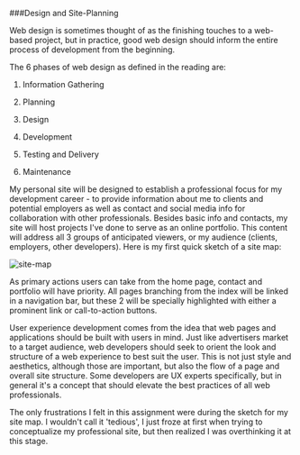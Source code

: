 ###Design and Site-Planning

Web design is sometimes thought of as the finishing touches to a web-based project, but in practice, good web design should inform the entire process of development from the beginning.

The 6 phases of web design as defined in the reading are:

1. Information Gathering

2. Planning

3. Design

4. Development

5. Testing and Delivery

6. Maintenance

My personal site will be designed to establish a professional focus for my development career - to provide information about me to clients and potential employers as well as contact and social media info for collaboration with other professionals. Besides basic info and contacts, my site will host projects I've done to serve as an online portfolio. This content will address all 3 groups of anticipated viewers, or my audience (clients, employers, other developers). Here is my first quick sketch of a site map:

![site-map](/imgs/site-map.jpg)

As primary actions users can take from the home page, contact and portfolio will have priority. All pages branching from the index will be linked in a navigation bar, but these 2 will be specially highlighted with either a prominent link or call-to-action buttons.

User experience development comes from the idea that web pages and applications should be built with users in mind. Just like advertisers market to a target audience, web developers should seek to orient the look and structure of a web experience to best suit the user. This is not just style and aesthetics, although those are important, but also the flow of a page and overall site structure. Some developers are UX experts specifically, but in general it's a concept that should elevate the best practices of all web professionals.

The only frustrations I felt in this assignment were during the sketch for my site map. I wouldn't call it 'tedious', I just froze at first when trying to conceptualize my professional site, but then realized I was overthinking it at this stage.